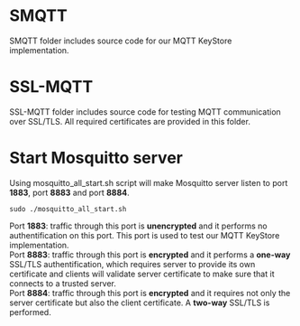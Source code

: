 # SMQTT
SMQTT folder includes source code for our MQTT KeyStore implementation.

# SSL-MQTT
SSL-MQTT folder includes source code for testing MQTT communication over SSL/TLS. All required certificates are provided in this folder.

# Start Mosquitto server
Using mosquitto_all_start.sh script will make Mosquitto server listen to port **1883**, port **8883** and port **8884**.
```
sudo ./mosquitto_all_start.sh
```
Port **1883**: traffic through this port is **unencrypted** and it performs no authentification on this port. This port is used to test our MQTT KeyStore implementation.  
Port **8883**: traffic through this port is **encrypted** and it performs a **one-way** SSL/TLS authentification, which requires server to provide its own certificate and clients will validate server certificate to make sure that it connects to a trusted server.  
Port **8884**: traffic through this port is **encrypted** and it requires not only the server certificate but also the client certificate. A **two-way** SSL/TLS is performed.
